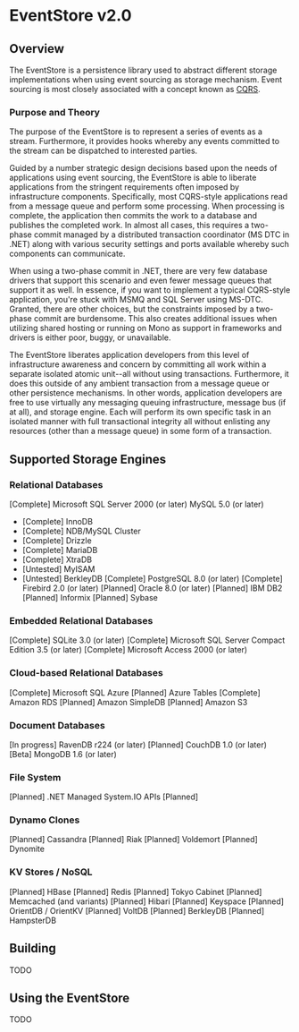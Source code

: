 EventStore v2.0
======================================================================

## Overview
The EventStore is a persistence library used to abstract different storage implementations
when using event sourcing as storage mechanism.  Event sourcing is most closely associated
with a concept known as [CQRS](http://cqrsinfo.com).

### Purpose and Theory
The purpose of the EventStore is to represent a series of events as a stream.  Furthermore,
it provides hooks whereby any events committed to the stream can be dispatched to interested
parties.

Guided by a number strategic design decisions based upon the needs of applications using event sourcing,
the EventStore is able to liberate applications from the stringent requirements often imposed by
infrastructure components.  Specifically, most CQRS-style applications read from a message queue
and perform some processing.  When processing is complete, the application then commits the work
to a database and publishes the completed work.  In almost all cases, this requires a two-phase commit
managed by a distributed transaction coordinator (MS DTC in .NET) along with various security settings
and ports available whereby such components can communicate.

When using a two-phase commit in .NET, there are very few database drivers that support this scenario
and even fewer message queues that support it as well.  In essence, if you want to implement a typical
CQRS-style application, you're stuck with MSMQ and SQL Server using MS-DTC.  Granted, there are
other choices, but the constraints imposed by a two-phase commit are burdensome.  This also
creates additional issues when utilizing shared hosting or running on Mono as support in frameworks
and drivers is either poor, buggy, or unavailable.

The EventStore liberates application developers from this level of infrastructure awareness and
concern by committing all work within a separate isolated atomic unit--all without using transactions.
Furthermore, it does this outside of any ambient transaction from a message queue or other
persistence mechanisms.  In other words, application developers are free to use virtually any
messaging queuing infrastructure, message bus (if at all), and storage engine.  Each will perform
its own specific task in an isolated manner with full transactional integrity all without
enlisting any resources (other than a message queue) in some form of a transaction.

## Supported Storage Engines

### Relational Databases
[Complete] Microsoft SQL Server 2000 (or later)
MySQL 5.0 (or later)
* [Complete] InnoDB
* [Complete] NDB/MySQL Cluster
* [Complete] Drizzle
* [Complete] MariaDB
* [Complete] XtraDB
* [Untested] MyISAM
* [Untested] BerkleyDB
[Complete] PostgreSQL 8.0 (or later)
[Complete] Firebird 2.0 (or later)
[Planned] Oracle 8.0 (or later)
[Planned] IBM DB2
[Planned] Informix
[Planned] Sybase

### Embedded Relational Databases
[Complete] SQLite 3.0 (or later)
[Complete] Microsoft SQL Server Compact Edition 3.5 (or later)
[Complete] Microsoft Access 2000 (or later)

### Cloud-based Relational Databases
[Complete] Microsoft SQL Azure
[Planned] Azure Tables
[Complete] Amazon RDS
[Planned] Amazon SimpleDB
[Planned] Amazon S3

### Document Databases
[In progress] RavenDB r224 (or later)
[Planned] CouchDB 1.0 (or later)
[Beta] MongoDB 1.6 (or later)

### File System
[Planned] .NET Managed System.IO APIs [Planned]

### Dynamo Clones
[Planned] Cassandra
[Planned] Riak
[Planned] Voldemort
[Planned] Dynomite

### KV Stores / NoSQL
[Planned] HBase
[Planned] Redis
[Planned] Tokyo Cabinet
[Planned] Memcached (and variants)
[Planned] Hibari
[Planned] Keyspace
[Planned] OrientDB / OrientKV
[Planned] VoltDB
[Planned] BerkleyDB
[Planned] HampsterDB

## Building
TODO

## Using the EventStore
TODO